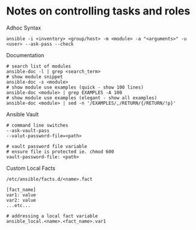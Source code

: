 # Notes on controlling tasks and roles

Adhoc Syntax
```shell
ansible -i <inventory> <group/host> -m <module> -a "<arguments>" -u <user> --ask-pass --check
```
Documentation
```shell
# search list of modules
ansible-doc -l | grep <search_term>
# show module snippet
ansible-doc -s <module>
# show module use examples (quick - show 100 lines)
ansible-doc <module> | grep EXAMPLES -A 100
# show module use examples (elegant - show all examples)
ansible-doc <module> | sed -n '/EXAMPLES/,/RETURN/{/RETURN/!p}'
```
Ansible Vault
```shell
# command line switches
--ask-vault-pass 
--valut-password-file=<path>

# vault password file variable
# ensure file is protected ie. chmod 600
vault-password-file: <path>
```
Custom Local Facts
```shell
/etc/ansible/facts.d/<name>.fact

[fact_name]
var1: value
var2: value
...etc...
```
```shell
# addressing a local fact variable
ansible_local.<name>.<fact_name>.var1
```

